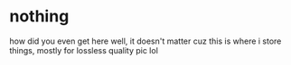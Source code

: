 # nothing
how did you even get here
well, it doesn't matter cuz this is where i store things, mostly for lossless quality pic lol
